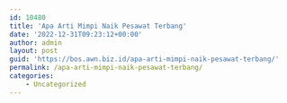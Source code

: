 ```yaml
---
id: 10480
title: 'Apa Arti Mimpi Naik Pesawat Terbang'
date: '2022-12-31T09:23:12+00:00'
author: admin
layout: post
guid: 'https://bos.awn.biz.id/apa-arti-mimpi-naik-pesawat-terbang/'
permalink: /apa-arti-mimpi-naik-pesawat-terbang/
categories:
    - Uncategorized
---
```


